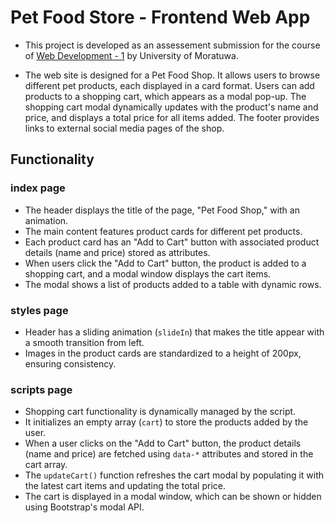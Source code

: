 # Pet Food Store - Frontend Web App

* This project is developed as an assessement submission for the course of [Web Development - 1](https://open.uom.lk/fullstack-developer.html) by University of Moratuwa.

* The web site is designed for a Pet Food Shop. It allows users to browse different pet products, each displayed in a card format. Users can add products to a shopping cart, which appears as a modal pop-up. The shopping cart modal dynamically updates with the product's name and price, and displays a total price for all items added. The footer provides links to external social media pages of the shop.

## Functionality

### index page

* The header displays the title of the page, "Pet Food Shop," with an animation.
* The main content features product cards for different pet products.
* Each product card has an "Add to Cart" button with associated product details (name and price) stored as attributes.
* When users click the "Add to Cart" button, the product is added to a shopping cart, and a modal window displays the cart items.
* The modal shows a list of products added to a table with dynamic rows.


### styles page

* Header has a sliding animation (`slideIn`) that makes the title appear with a smooth transition from left.
* Images in the product cards are standardized to a height of 200px, ensuring consistency.


### scripts page

* Shopping cart functionality is dynamically managed by the script.
* It initializes an empty array (`cart`) to store the products added by the user.
* When a user clicks on the "Add to Cart" button, the product details (name and price) are fetched using `data-*` attributes and stored in the cart array.
* The `updateCart()` function refreshes the cart modal by populating it with the latest cart items and updating the total price.
* The cart is displayed in a modal window, which can be shown or hidden using Bootstrap's modal API.

